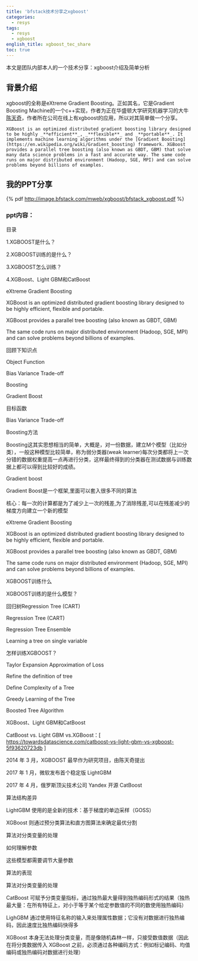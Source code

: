 ```yaml
---
title: 'bfstack技术分享之xgboost'
categories: 
  - resys
tags:
  - resys
  - xgboost
english_title: xgboost_tec_share
toc: true
---
```


本文是团队内部本人的一个技术分享：xgboost介绍及简单分析

## 背景介绍

xgboost的全称是eXtreme Gradient Boosting。正如其名，它是Gradient Boosting Machine的一个c++实现，作者为正在华盛顿大学研究机器学习的大牛[陈天奇](http://homes.cs.washington.edu/~tqchen/)，作者所在公司在线上有xgboost的应用，所以对其简单做一个分享。

	XGBoost is an optimized distributed gradient boosting library designed to be highly _**efficient**_, _**flexible**_ and _**portable**_. It implements machine learning algorithms under the [Gradient Boosting](https://en.wikipedia.org/wiki/Gradient_boosting) framework. XGBoost provides a parallel tree boosting (also known as GBDT, GBM) that solve many data science problems in a fast and accurate way. The same code runs on major distributed environment (Hadoop, SGE, MPI) and can solve problems beyond billions of examples.

## 我的PPT分享

{% pdf http://image.bfstack.com/mweb/xgboost/bfstack_xgboost.pdf %}

### ppt内容：
目录

1.XGBOOST是什么？

2.XGBOOST训练的是什么？

3.XGBOOST怎么训练？

4.XGBoost、Light GBM和CatBoost

eXtreme Gradient Boosting

XGBoost is an optimized distributed gradient boosting library  designed to be highly efficient, flexible and portable.

XGBoost  provides a parallel tree boosting (also known as GBDT, GBM)

The same code runs on major distributed environment (Hadoop, SGE, MPI) and can solve problems beyond billions of examples.

回顾下知识点

Object  Function

Bias Variance Trade-off

Boosting

Gradient  Boost

目标函数

Bias Variance Trade-off

Boosting方法

 Boosting这其实思想相当的简单，大概是，对一份数据，建立M个模型（比如分类），一般这种模型比较简单，称为弱分类器(weak learner)每次分类都将上一次分错的数据权重提高一点再进行分类，这样最终得到的分类器在测试数据与训练数据上都可以得到比较好的成绩。

Gradient  boost

Gradient Boost是一个框架,里面可以套入很多不同的算法

核心：每一次的计算都是为了减少上一次的残差,为了消除残差,可以在残差减少的梯度方向建立一个新的模型

eXtreme Gradient Boosting

XGBoost is an optimized distributed gradient boosting library  designed to be highly efficient, flexible and portable.

XGBoost  provides a parallel tree boosting (also known as GBDT, GBM)

The same code runs on major distributed environment (Hadoop, SGE, MPI) and can solve problems beyond billions of examples.

XGBOOST训练什么

XGBOOST训练的是什么模型？

回归树Regression Tree (CART)

Regression Tree (CART) 

Regression Tree Ensemble

Learning a tree on single variable

怎样训练XGBOOST？

Taylor Expansion Approximation of Loss

Refine the definition of tree

Define Complexity of a Tree

Greedy Learning of the Tree

Boosted Tree Algorithm

XGBoost、Light GBM和CatBoost

CatBoost vs. Light GBM vs.XGBoost：[  https://towardsdatascience.com/catboost-vs-light-gbm-vs-xgboost-5f93620723db  ]

2014 年 3 月，XGBOOST 最早作为研究项目，由陈天奇提出

2017 年 1 月，微软发布首个稳定版 LightGBM

2017 年 4 月，俄罗斯顶尖技术公司 Yandex  开源 CatBoost

算法结构差异

LightGBM  使用的是全新的技术：基于梯度的单边采样（GOSS）

XGBoost  则通过预分类算法和直方图算法来确定最优分割

算法对分类变量的处理

如何理解参数

这些模型都需要调节大量参数

算法的表现

算法对分类变量的处理

CatBoost  可赋予分类变量指标，通过独热最大量得到独热编码形式的结果（独热最大量：在所有特征上，对小于等于某个给定参数值的不同的数使用独热编码）

LighGBM  通过使用特征名称的输入来处理属性数据；它没有对数据进行独热编码，因此速度比独热编码快得多

XGBoost  本身无法处理分类变量，而是像随机森林一样，只接受数值数据（因此在将分类数据传入 XGBoost  之前，必须通过各种编码方式：例如标记编码、均值编码或独热编码对数据进行处理）
